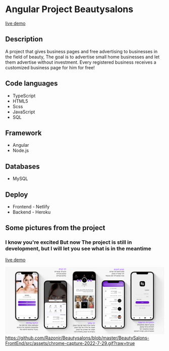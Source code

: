 
# Angular Project Beautysalons
<a href="https://beautys.netlify.app/?utm_source=github&utm_medium=github&utm_campaign=github&utm_id=github" target="_blank">live demo</a>


## Description
A project that gives business pages and free advertising to businesses in the field of beauty,
The goal is to advertise small home businesses and let them advertise without investment.
Every registered business receives a customized business page for him for free!

## Code languages
- TypeScript
- HTML5
- Scss
- JavaScript
- SQL

## Framework
- Angular
- Node.js

## Databases
- MySQL

## Deploy 
- Frontend - Netlify
- Backend - Heroku


## Some pictures from the project
### I know you're excited But now The project is still in development, but I will let you see what is in the meantime
<a href="https://beautys.netlify.app/?utm_source=github&utm_medium=github&utm_campaign=github&utm_id=github" target="_blank">live demo</a>

![mobile](https://github.com/Razonir/Beautysalons/blob/master/BeautySalons-FrontEnd/src/assets/preview.png?raw=true)
https://github.com/Razonir/Beautysalons/blob/master/BeautySalons-FrontEnd/src/assets/chrome-capture-2022-7-29.gif?raw=true
